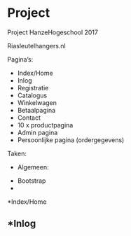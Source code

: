 # Project
Project HanzeHogeschool 2017

Riasleutelhangers.nl

Pagina’s:
-	Index/Home
-	Inlog
-	Registratie
-	Catalogus
-	Winkelwagen
-	Betaalpagina
-	Contact
-	10 x productpagina
-	Admin pagina
-	Persoonlijke pagina (ordergegevens)

Taken:
* Algemeen:
-	Bootstrap
- 

*Index/Home

*Inlog
- 
